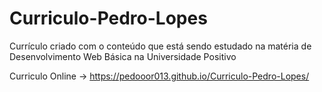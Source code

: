 # Curriculo-Pedro-Lopes
Currículo criado com o conteúdo que está sendo estudado na matéria de Desenvolvimento Web Básica na Universidade Positivo 

Curriculo Online -> https://pedooor013.github.io/Curriculo-Pedro-Lopes/
